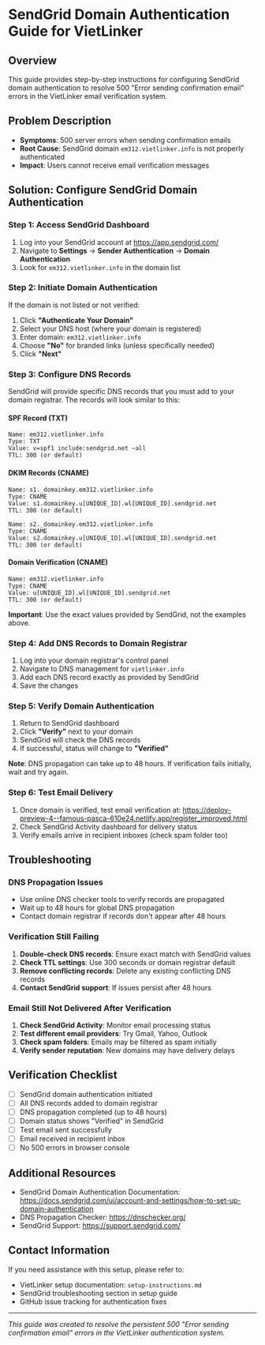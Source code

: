 # SendGrid Domain Authentication Guide for VietLinker

## Overview
This guide provides step-by-step instructions for configuring SendGrid domain authentication to resolve 500 "Error sending confirmation email" errors in the VietLinker email verification system.

## Problem Description
- **Symptoms**: 500 server errors when sending confirmation emails
- **Root Cause**: SendGrid domain `em312.vietlinker.info` is not properly authenticated
- **Impact**: Users cannot receive email verification messages

## Solution: Configure SendGrid Domain Authentication

### Step 1: Access SendGrid Dashboard
1. Log into your SendGrid account at https://app.sendgrid.com/
2. Navigate to **Settings** → **Sender Authentication** → **Domain Authentication**
3. Look for `em312.vietlinker.info` in the domain list

### Step 2: Initiate Domain Authentication
If the domain is not listed or not verified:
1. Click **"Authenticate Your Domain"**
2. Select your DNS host (where your domain is registered)
3. Enter domain: `em312.vietlinker.info`
4. Choose **"No"** for branded links (unless specifically needed)
5. Click **"Next"**

### Step 3: Configure DNS Records
SendGrid will provide specific DNS records that you must add to your domain registrar. The records will look similar to this:

#### SPF Record (TXT)
```
Name: em312.vietlinker.info
Type: TXT
Value: v=spf1 include:sendgrid.net ~all
TTL: 300 (or default)
```

#### DKIM Records (CNAME)
```
Name: s1._domainkey.em312.vietlinker.info
Type: CNAME
Value: s1.domainkey.u[UNIQUE_ID].wl[UNIQUE_ID].sendgrid.net
TTL: 300 (or default)

Name: s2._domainkey.em312.vietlinker.info
Type: CNAME
Value: s2.domainkey.u[UNIQUE_ID].wl[UNIQUE_ID].sendgrid.net
TTL: 300 (or default)
```

#### Domain Verification (CNAME)
```
Name: em312.vietlinker.info
Type: CNAME
Value: u[UNIQUE_ID].wl[UNIQUE_ID].sendgrid.net
TTL: 300 (or default)
```

**Important**: Use the exact values provided by SendGrid, not the examples above.

### Step 4: Add DNS Records to Domain Registrar
1. Log into your domain registrar's control panel
2. Navigate to DNS management for `vietlinker.info`
3. Add each DNS record exactly as provided by SendGrid
4. Save the changes

### Step 5: Verify Domain Authentication
1. Return to SendGrid dashboard
2. Click **"Verify"** next to your domain
3. SendGrid will check the DNS records
4. If successful, status will change to **"Verified"**

**Note**: DNS propagation can take up to 48 hours. If verification fails initially, wait and try again.

### Step 6: Test Email Delivery
1. Once domain is verified, test email verification at:
   https://deploy-preview-4--famous-pasca-610e24.netlify.app/register_improved.html
2. Check SendGrid Activity dashboard for delivery status
3. Verify emails arrive in recipient inboxes (check spam folder too)

## Troubleshooting

### DNS Propagation Issues
- Use online DNS checker tools to verify records are propagated
- Wait up to 48 hours for global DNS propagation
- Contact domain registrar if records don't appear after 48 hours

### Verification Still Failing
1. **Double-check DNS records**: Ensure exact match with SendGrid values
2. **Check TTL settings**: Use 300 seconds or domain registrar default
3. **Remove conflicting records**: Delete any existing conflicting DNS records
4. **Contact SendGrid support**: If issues persist after 48 hours

### Email Still Not Delivered After Verification
1. **Check SendGrid Activity**: Monitor email processing status
2. **Test different email providers**: Try Gmail, Yahoo, Outlook
3. **Check spam folders**: Emails may be filtered as spam initially
4. **Verify sender reputation**: New domains may have delivery delays

## Verification Checklist
- [ ] SendGrid domain authentication initiated
- [ ] All DNS records added to domain registrar
- [ ] DNS propagation completed (up to 48 hours)
- [ ] Domain status shows "Verified" in SendGrid
- [ ] Test email sent successfully
- [ ] Email received in recipient inbox
- [ ] No 500 errors in browser console

## Additional Resources
- SendGrid Domain Authentication Documentation: https://docs.sendgrid.com/ui/account-and-settings/how-to-set-up-domain-authentication
- DNS Propagation Checker: https://dnschecker.org/
- SendGrid Support: https://support.sendgrid.com/

## Contact Information
If you need assistance with this setup, please refer to:
- VietLinker setup documentation: `setup-instructions.md`
- SendGrid troubleshooting section in setup guide
- GitHub issue tracking for authentication fixes

---
*This guide was created to resolve the persistent 500 "Error sending confirmation email" errors in the VietLinker authentication system.*
